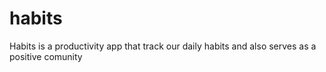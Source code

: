 # habits
Habits is a productivity app that track our daily habits and also serves as a positive comunity
